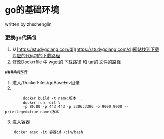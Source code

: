 # go的基础环境
written by zhuchenglin
### 更换go代码包
1. 从[https://studygolang.com/dl](https://studygolang.com/dl)网站找到下载对应的代码包的下载路径 
2. 修改Dockerfile 中 wget的 下载路径 和 tar的 文件的路径

#####运行
1. 进入/DockerFiles/goBaseEnv目录
2.  
```shell script
        docker build -t name:版本  .
        docker run -dit \           
        -p 80:80 -p 443:443 -p 3306:3306 -p 9000:9000 --privileged=true name:版本
```
3. 进入容器
```shell script
    docker exec -it 容器id /bin/bash 
```